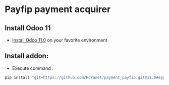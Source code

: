 # Payfip payment acquirer

## Install Odoo 11

- [Install Odoo 11.0](https://www.odoo.com/documentation/11.0/setup/install.html) on your favorite environment

## Install addon:

- Execute command :

```ruby
pip install "git+https://github.com/Horanet/payment_payfip.git@11.0#egg=odoo11-addon-payment-payfip&subdirectory=setup/payment_payfip"
```
